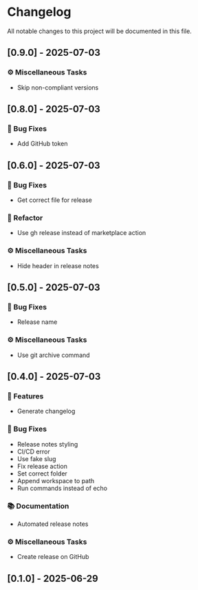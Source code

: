 # Changelog

All notable changes to this project will be documented in this file.

## [0.9.0] - 2025-07-03

### ⚙️  Miscellaneous Tasks

- Skip non-compliant versions

## [0.8.0] - 2025-07-03

### 🐛 Bug Fixes

- Add GitHub token

## [0.6.0] - 2025-07-03

### 🐛 Bug Fixes

- Get correct file for release

### 🚜 Refactor

- Use gh release instead of marketplace action

### ⚙️  Miscellaneous Tasks

- Hide header in release notes

## [0.5.0] - 2025-07-03

### 🐛 Bug Fixes

- Release name

### ⚙️  Miscellaneous Tasks

- Use git archive command

## [0.4.0] - 2025-07-03

### 🚀 Features

- Generate changelog

### 🐛 Bug Fixes

- Release notes styling
- CI/CD error
- Use fake slug
- Fix release action
- Set correct folder
- Append workspace to path
- Run commands instead of echo

### 📚 Documentation

- Automated release notes

### ⚙️  Miscellaneous Tasks

- Create release on GitHub

## [0.1.0] - 2025-06-29


